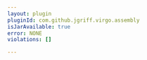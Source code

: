 ```yaml
---
layout: plugin
pluginId: com.github.jgriff.virgo.assembly
isJarAvailable: true
error: NONE
violations: []

---
```

